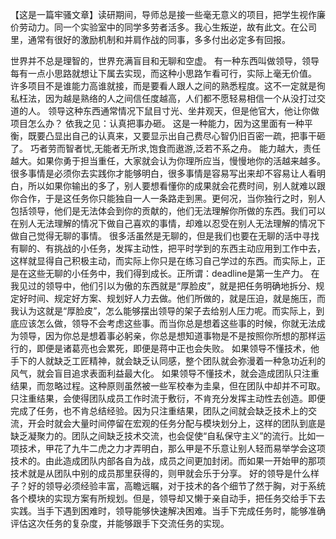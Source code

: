 【这是一篇牢骚文章】读研期间，导师总是接一些毫无意义的项目，把学生视作廉价劳动力。同一个实验室中的同学多劳者活多。我心生叛逆，故有此文。在公司里，通常有很好的激励机制和并肩作战的同事，多多付出必定多有回报。

世界并不总是理智的，世界充满盲目和无聊和空虚。
有一种东西叫做领导，领导每有一点小思路就想让下属去实现，而这种小思路乍看可行，实际上毫无价值。
许多项目不是谁能力高谁就接，而是要看人跟人之间的熟悉程度。这不一定就是徇私枉法，因为越是熟络的人之间信任度越高，人们都不愿轻易相信一个从没打过交道的人。
领导这种东西通常情况下鼠目寸光、坐井观天，但是他官大，他让你做项目怎么办？
依我之见：认真把事办砸。
这是一种能力，因为这里面有一种平衡，既要凸显出自己的认真来，又要显示出自己费尽心智仍旧百密一疏，把事干砸了。
巧者劳而智者忧,无能者无所求,饱食而遨游,泛若不系之舟。
能力越大，责任越大。如果你勇于担当重任，大家就会认为你理所应当，慢慢地你的活越来越多。很多事情是必须你去实践你才能够明白，很多事情是容易写出来却不容易让人看明白，所以如果你输出的多了，别人要想看懂你的成果就会花费时间，别人就难以跟你合作，于是这任务你只能独自一人一条路走到黑。更何况，当你独行之时，别人包括领导，他们是无法体会到你的贡献的，他们无法理解你所做的东西。我们可以在别人无法理解的情况下做自己喜欢的事情，却难以忍受在别人无法理解的情况下做自己觉得无聊的事情。
很多活虽然是无聊的，但是我们也要在无聊的活中寻找有聊的、有挑战的小任务，发挥主动性，把平时学到的东西主动应用到工作中去，这样就显得自己积极主动，而实际上你只是在练习自己学过的东西。而实际上，正是在这些无聊的小任务中，我们得到成长。正所谓：deadline是第一生产力。
在我见过的领导中，他们引以为傲的东西就是“厚脸皮”，就是把任务明确地拆分、规定好时间、规定好方案、规划好人力去做。他们所做的，就是压迫，就是施压，而我认为这就是“厚脸皮”，怎么能够摆出领导的架子去给别人压力呢。而实际上，到底应该怎么做，领导不会考虑这些事。而当你总是想着这些事的时候，你就无法成为领导，因为你总是想着事必躬亲，你总是想知道事物是不是按照你所想的那样运行的，即便是诸葛亮也会累死，即便是蒋中正也会失败。
如果领导不懂技术，他手下的人就缺乏工匠精神，就会缺乏认同感，整个团队就会弥漫着一种急功近利的风气，就会盲目追求表面利益最大化。
如果领导不懂技术，就会造成团队只注重结果，而忽略过程。这种原则虽然被一些军校奉为圭臬，但在团队中却并不可取。只注重结果，会使得团队成员工作时流于敷衍，不肯充分发挥主动性去创造。即便完成了任务，也不肯总结经验。因为只注重结果，团队之间就会缺乏技术上的交流，开会时就会大量时间停留在宏观的任务分配与模块划分上，这样的团队到底是缺乏凝聚力的。团队之间缺乏技术交流，也会促使“自私保守主义”的流行。比如一项技术，甲花了九牛二虎之力才弄明白，那么甲是不乐意让别人轻而易举学会这项技术的。由此造成团队内部各自为战，成员之间更加封闭。而如果一开始甲的那项技术就是从团队中别的成员那里获得的，则甲就会乐于分享。
好的领导是什么样子？好的领导必须经验丰富，高瞻远瞩，对于技术的各个细节了然于胸，对于系统各个模块的实现方案有所规划。但是，领导却又懒于亲自动手，把任务交给手下去实践。当手下遇到困难时，领导能够快速解决困难。当手下完成任务时，能够准确评估这次任务的复杂度，并能够跟手下交流任务的实现。